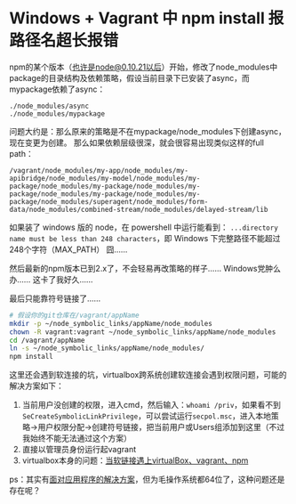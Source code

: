 # Windows + Vagrant 中 npm install 报路径名超长报错

npm的某个版本（也许是node@0.10.21以后）开始，修改了node_modules中package的目录结构及依赖策略，假设当前目录下已安装了async，而mypackage依赖了async：
```
./node_modules/async
./node_modules/mypackage
```
问题大约是：那么原来的策略是不在mypackage/node_modules下创建async，现在变更为创建。
那么如果依赖层级很深，就会很容易出现类似这样的full path：
```
/vagrant/node_modules/my-app/node_modules/my-apibridge/node_modules/my-model/node_modules/my-package/node_modules/my-package/node_modules/my-package/node_modules/my-package/node_modules/my-package/node_modules/superagent/node_modules/form-data/node_modules/combined-stream/node_modules/delayed-stream/lib
```
如果装了 windows 版的 node，在 powershell 中运行能看到：
`...directory name must be less than 248 characters`，即 Windows 下完整路径不能超过248个字符（MAX_PATH）
囧……

然后最新的npm版本已到2.x了，不会轻易再改策略的样子……
Windows党肿么办…… 这卡了我好久……

最后只能靠符号链接了……
```bash
# 假设你的git仓库在/vagrant/appName
mkdir -p ~/node_symbolic_links/appName/node_modules
chown -R vagrant:vagrant ~/node_symbolic_links/appName/node_modules
cd /vagrant/appName
ln -s ~/node_symbolic_links/appName/node_modules/
npm install
```
这里还会遇到软连接的坑，virtualbox跨系统创建软连接会遇到权限问题，可能的解决方案如下：
  1. 当前用户没创建的权限，进入cmd，然后输入：`whoami /priv`，如果看不到`SeCreateSymbolicLinkPrivilege`，可以尝试运行`secpol.msc`，进入本地策略->用户权限分配->创建符号链接，把当前用户或Users组添加到这里（不过我始终不能无法通过这个方案）
  2. 直接以管理员身份运行起vagrant
  3. virtualbox本身的问题：[当软链接遇上virtualBox、vagrant、npm](/2015/04/当软链接遇上virtualBox、vagrant、npm.md)

ps：其实有[面对应用程序的解决方案](http://www.ibm.com/developerworks/cn/java/j-lo-longpath.html)，但为毛操作系统都64位了，这种问题还是存在呢？
